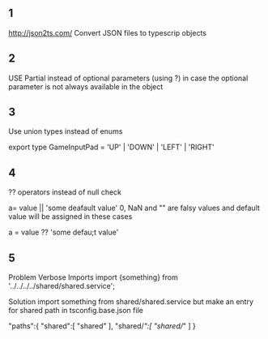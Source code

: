 ## 1
http://json2ts.com/
Convert JSON files to typescrip objects

## 2
USE Partial<Question> instead of optional parameters (using ?) in case the optional parameter is
not always available in the object

## 3

Use union types instead of enums

export type GameInputPad = 'UP' | 'DOWN' | 'LEFT' | 'RIGHT'

## 4
?? operators instead of null check

a= value || 'some deafault value'
0, NaN and "" are falsy values and default value will be assigned in these cases

a = value ?? 'some defau;t value'

## 5
Problem Verbose Imports
import {something} from '../../../../shared/shared.service';

Solution
import something from shared/shared.service
but make an entry for shared path in tsconfig.base.json file

"paths":{
    "shared":[
        "shared"
    ],
    "shared/*":[
        "shared/*"
    ]
}